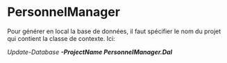 # PersonnelManager

Pour générer en local la base de données, il faut spécifier le nom du projet qui contient la classe de contexte. Ici:

*Update-Database **-ProjectName PersonnelManager.Dal***
